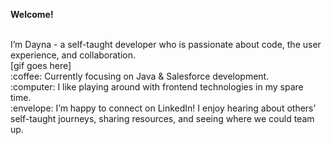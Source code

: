 **Welcome!**

<br>
I’m Dayna - a self-taught developer who is passionate about code, the user experience, and collaboration.

<br>
[gif goes here]

<br>
:coffee: Currently focusing on Java & Salesforce development.
<br>
:computer: I like playing around with frontend technologies in my spare time.
<br>
:envelope: I’m happy to connect on LinkedIn! I enjoy hearing about others’ self-taught journeys, sharing resources, and seeing where we could team up.
<br>
